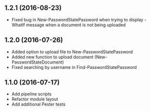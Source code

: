 ## 1.2.1 (2016-08-23)
  * Fixed bug in New-PasswordStatePassword when trying to display -WhatIf message when a document is not being uploaded

## 1.2.0 (2016-07-26)
  * Added option to upload file to New-PasswordStatePassword
  * Added new function to upload document (New-PasswordStateDocument)
  * Fixed searching by username in Find-PasswordStatePassword

## 1.1.0 (2016-07-17)
  * Add pipeline scripts
  * Refactor module layout
  * Add additional Pester tests
